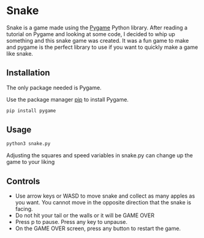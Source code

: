 # Snake

Snake is a game made using the [Pygame](https://www.pygame.org/news) Python library. After reading a tutorial on Pygame and looking at some code, I decided to whip up something and this snake game was created. It was a fun game to make and pygame is the perfect library to use if you want to quickly make a game like snake.  

## Installation

The only package needed is Pygame.

Use the package manager [pip](https://pip.pypa.io/en/stable/) to install Pygame.

```bash
pip install pygame
```

## Usage

```bash
python3 snake.py
```
Adjusting the squares and speed variables in snake.py can change up the game to your liking

## Controls
- Use arrow keys or WASD to move snake and collect as many apples as you want. You cannot move in the opposite direction that the snake is facing.
- Do not hit your tail or the walls or it will be GAME OVER
- Press p to pause. Press any key to unpause.
- On the GAME OVER screen, press any button to restart the game.
